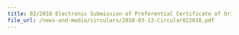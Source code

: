 ```yaml
---
title: 02/2018 Electronic Submission of Preferential Certificate of Origin for Claiming of Preferential Tariff Treatment for Goods Imported under the Various Free Trade Agreements
file_url: /news-and-media/circulars/2018-03-13-Circular022018.pdf
---
```

